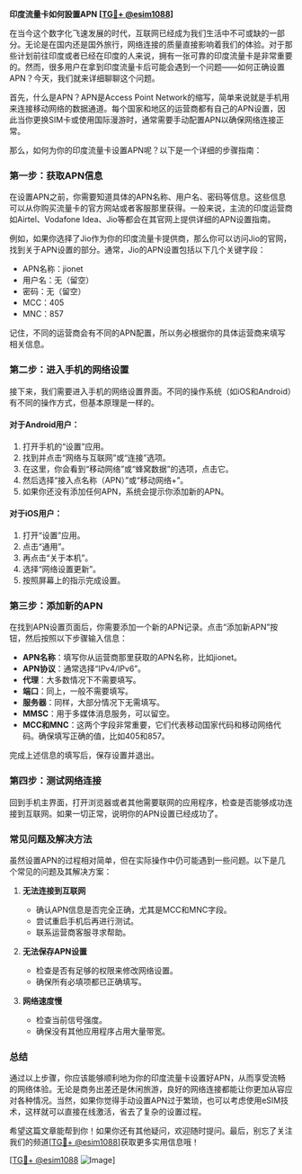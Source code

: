**印度流量卡如何設置APN [[TG💪+ @esim1088](https://t.me/s/esim1088)]**

在当今这个数字化飞速发展的时代，互联网已经成为我们生活中不可或缺的一部分。无论是在国内还是国外旅行，网络连接的质量直接影响着我们的体验。对于那些计划前往印度或者已经在印度的人来说，拥有一张可靠的印度流量卡是非常重要的。然而，很多用户在拿到印度流量卡后可能会遇到一个问题——如何正确设置APN？今天，我们就来详细聊聊这个问题。

首先，什么是APN？APN是Access Point Network的缩写，简单来说就是手机用来连接移动网络的数据通道。每个国家和地区的运营商都有自己的APN设置，因此当你更换SIM卡或使用国际漫游时，通常需要手动配置APN以确保网络连接正常。

那么，如何为你的印度流量卡设置APN呢？以下是一个详细的步骤指南：

### **第一步：获取APN信息**
在设置APN之前，你需要知道具体的APN名称、用户名、密码等信息。这些信息可以从你购买流量卡的官方网站或者客服那里获得。一般来说，主流的印度运营商如Airtel、Vodafone Idea、Jio等都会在其官网上提供详细的APN设置指南。

例如，如果你选择了Jio作为你的印度流量卡提供商，那么你可以访问Jio的官网，找到关于APN设置的部分。通常，Jio的APN设置包括以下几个关键字段：
- APN名称：jionet
- 用户名：无（留空）
- 密码：无（留空）
- MCC：405
- MNC：857

记住，不同的运营商会有不同的APN配置，所以务必根据你的具体运营商来填写相关信息。

### **第二步：进入手机的网络设置**
接下来，我们需要进入手机的网络设置界面。不同的操作系统（如iOS和Android）有不同的操作方式，但基本原理是一样的。

#### **对于Android用户：**
1. 打开手机的“设置”应用。
2. 找到并点击“网络与互联网”或“连接”选项。
3. 在这里，你会看到“移动网络”或“蜂窝数据”的选项，点击它。
4. 然后选择“接入点名称（APN）”或“移动网络+”。
5. 如果你还没有添加任何APN，系统会提示你添加新的APN。

#### **对于iOS用户：**
1. 打开“设置”应用。
2. 点击“通用”。
3. 再点击“关于本机”。
4. 选择“网络设置更新”。
5. 按照屏幕上的指示完成设置。

### **第三步：添加新的APN**
在找到APN设置页面后，你需要添加一个新的APN记录。点击“添加新APN”按钮，然后按照以下步骤输入信息：

- **APN名称**：填写你从运营商那里获取的APN名称，比如jionet。
- **APN协议**：通常选择“IPv4/IPv6”。
- **代理**：大多数情况下不需要填写。
- **端口**：同上，一般不需要填写。
- **服务器**：同样，大部分情况下无需填写。
- **MMSC**：用于多媒体消息服务，可以留空。
- **MCC和MNC**：这两个字段非常重要，它们代表移动国家代码和移动网络代码。确保填写正确的值，比如405和857。

完成上述信息的填写后，保存设置并退出。

### **第四步：测试网络连接**
回到手机主界面，打开浏览器或者其他需要联网的应用程序，检查是否能够成功连接到互联网。如果一切正常，说明你的APN设置已经成功了。

### **常见问题及解决方法**

虽然设置APN的过程相对简单，但在实际操作中仍可能遇到一些问题。以下是几个常见的问题及其解决方案：

1. **无法连接到互联网**  
   - 确认APN信息是否完全正确，尤其是MCC和MNC字段。
   - 尝试重启手机后再进行测试。
   - 联系运营商客服寻求帮助。

2. **无法保存APN设置**  
   - 检查是否有足够的权限来修改网络设置。
   - 确保所有必填项都已正确填写。

3. **网络速度慢**  
   - 检查当前信号强度。
   - 确保没有其他应用程序占用大量带宽。

### **总结**
通过以上步骤，你应该能够顺利地为你的印度流量卡设置好APN，从而享受流畅的网络体验。无论是商务出差还是休闲旅游，良好的网络连接都能让你更加从容应对各种情况。当然，如果你觉得手动设置APN过于繁琐，也可以考虑使用eSIM技术，这样就可以直接在线激活，省去了复杂的设置过程。

希望这篇文章能帮到你！如果你还有其他疑问，欢迎随时提问。最后，别忘了关注我们的频道[[TG💪+ @esim1088](https://t.me/s/esim1088)]获取更多实用信息哦！

[[TG💪+ @esim1088](https://t.me/s/esim1088) ![Image](https://i.postimg.cc/4NQfJmqS/Snipaste-2025-05-13-00-14-12.png)]